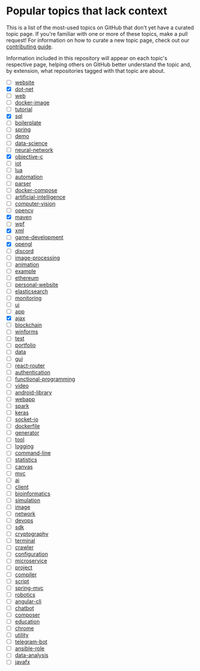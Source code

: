 # Popular topics that lack context

This is a list of the most-used topics on GitHub that don't yet have a curated topic page. If you're familiar with one or more of these topics, make a pull request! For information on how to curate a new topic page, check out our [contributing guide](https://github.com/github/explore/blob/master/CONTRIBUTING.md).

Information included in this repository will appear on each topic's respective page, helping others on GitHub better understand the topic and, by extension, what repositories tagged with that topic are about.

- [ ] [website](https://github.com/topics/website/)
- [x] [dot-net](https://github.com/topics/dot-net/)
- [ ] [web](https://github.com/topics/web/)
- [ ] [docker-image](https://github.com/topics/docker-image/)
- [ ] [tutorial](https://github.com/topics/tutorial/)
- [x] [sql](https://github.com/topics/sql/)
- [ ] [boilerplate](https://github.com/topics/boilerplate/)
- [ ] [spring](https://github.com/topics/spring/)
- [ ] [demo](https://github.com/topics/demo/)
- [ ] [data-science](https://github.com/topics/data-science/)
- [ ] [neural-network](https://github.com/topics/neural-network/)
- [x] [objective-c](https://github.com/topics/objective-c/)
- [ ] [iot](https://github.com/topics/iot/)
- [ ] [lua](https://github.com/topics/lua/)
- [ ] [automation](https://github.com/topics/automation/)
- [ ] [parser](https://github.com/topics/parser/)
- [ ] [docker-compose](https://github.com/topics/docker-compose/)
- [ ] [artificial-intelligence](https://github.com/topics/artificial-intelligence/)
- [ ] [computer-vision](https://github.com/topics/computer-vision/)
- [ ] [opencv](https://github.com/topics/opencv/)
- [x] [maven](https://github.com/topics/maven/)
- [ ] [wpf](https://github.com/topics/wpf/)
- [x] [xml](https://github.com/topics/xml/)
- [ ] [game-development](https://github.com/topics/game-development/)
- [x] [opengl](https://github.com/topics/opengl/)
- [ ] [discord](https://github.com/topics/discord/)
- [ ] [image-processing](https://github.com/topics/image-processing/)
- [ ] [animation](https://github.com/topics/animation/)
- [ ] [example](https://github.com/topics/example/)
- [ ] [ethereum](https://github.com/topics/ethereum/)
- [ ] [personal-website](https://github.com/topics/personal-website/)
- [ ] [elasticsearch](https://github.com/topics/elasticsearch/)
- [ ] [monitoring](https://github.com/topics/monitoring/)
- [ ] [ui](https://github.com/topics/ui/)
- [ ] [app](https://github.com/topics/app/)
- [x] [ajax](https://github.com/topics/ajax/)
- [ ] [blockchain](https://github.com/topics/blockchain/)
- [ ] [winforms](https://github.com/topics/winforms/)
- [ ] [test](https://github.com/topics/test/)
- [ ] [portfolio](https://github.com/topics/portfolio/)
- [ ] [data](https://github.com/topics/data/)
- [ ] [gui](https://github.com/topics/gui/)
- [ ] [react-router](https://github.com/topics/react-router/)
- [ ] [authentication](https://github.com/topics/authentication/)
- [ ] [functional-programming](https://github.com/topics/functional-programming/)
- [ ] [video](https://github.com/topics/video/)
- [ ] [android-library](https://github.com/topics/android-library/)
- [ ] [webapp](https://github.com/topics/webapp/)
- [ ] [spark](https://github.com/topics/spark/)
- [ ] [keras](https://github.com/topics/keras/)
- [ ] [socket-io](https://github.com/topics/socket-io/)
- [ ] [dockerfile](https://github.com/topics/dockerfile/)
- [ ] [generator](https://github.com/topics/generator/)
- [ ] [tool](https://github.com/topics/tool/)
- [ ] [logging](https://github.com/topics/logging/)
- [ ] [command-line](https://github.com/topics/command-line/)
- [ ] [statistics](https://github.com/topics/statistics/)
- [ ] [canvas](https://github.com/topics/canvas/)
- [ ] [mvc](https://github.com/topics/mvc/)
- [ ] [ai](https://github.com/topics/ai/)
- [ ] [client](https://github.com/topics/client/)
- [ ] [bioinformatics](https://github.com/topics/bioinformatics/)
- [ ] [simulation](https://github.com/topics/simulation/)
- [ ] [image](https://github.com/topics/image/)
- [ ] [network](https://github.com/topics/network/)
- [ ] [devops](https://github.com/topics/devops/)
- [ ] [sdk](https://github.com/topics/sdk/)
- [ ] [cryptography](https://github.com/topics/cryptography/)
- [ ] [terminal](https://github.com/topics/terminal/)
- [ ] [crawler](https://github.com/topics/crawler/)
- [ ] [configuration](https://github.com/topics/configuration/)
- [ ] [microservice](https://github.com/topics/microservice/)
- [ ] [project](https://github.com/topics/project/)
- [ ] [compiler](https://github.com/topics/compiler/)
- [ ] [script](https://github.com/topics/script/)
- [ ] [spring-mvc](https://github.com/topics/spring-mvc/)
- [ ] [robotics](https://github.com/topics/robotics/)
- [ ] [angular-cli](https://github.com/topics/angular-cli/)
- [ ] [chatbot](https://github.com/topics/chatbot/)
- [ ] [composer](https://github.com/topics/composer/)
- [ ] [education](https://github.com/topics/education/)
- [ ] [chrome](https://github.com/topics/chrome/)
- [ ] [utility](https://github.com/topics/utility/)
- [ ] [telegram-bot](https://github.com/topics/telegram-bot/)
- [ ] [ansible-role](https://github.com/topics/ansible-role/)
- [ ] [data-analysis](https://github.com/topics/data-analysis/)
- [ ] [javafx](https://github.com/topics/javafx/)
